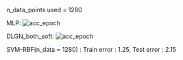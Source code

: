 n_data_points used = 1280 

MLP:
![acc_epoch](https://user-images.githubusercontent.com/32334380/169209820-6072bd5d-dd8c-4bcb-a3cc-768ffb376d9b.png)

DLGN_both_soft:
![acc_epoch](https://user-images.githubusercontent.com/32334380/169210112-329188ed-4888-4a7f-be1f-28e86287fcc4.png)

SVM-RBF(n_data = 1280) : Train error : 1.25, Test error : 2.15
